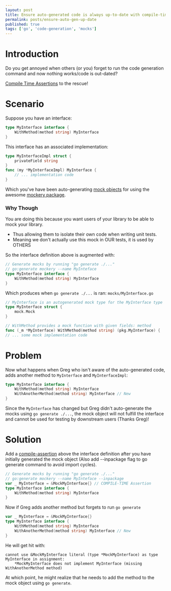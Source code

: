 ```yaml
---
layout: post
title: Ensure auto-generated code is always up-to-date with compile-time assertions in Go
permalink: posts/ensure-auto-gen-up-date
published: true
tags: ['go', 'code-generation', 'mocks']
---
```


# Introduction
Do you get annoyed when others (or you) forget to run the code generation command and now nothing works/code is out-dated?

[Compile Time Assertions](https://commaok.xyz/post/compile-time-assertions/) to the rescue!

# Scenario
Suppose you have an interface:
```go
type MyInterface interface {
    WithMethod(method string) MyInterface
}
```
This interface has an associated implementation:
```go
type MyInterfaceImpl struct {
    privateField string
}
func (my *MyInterfaceImpl) MyInterface {
    // ... implementation code
}
```

Which you've have been auto-generating [mock objects](https://stackoverflow.com/questions/3622455/what-is-the-purpose-of-mock-objects) for using the awesome [mockery package](https://github.com/vektra/mockery). 

### Why Though
You are doing this because you want users of your library to be able to mock your library.
- Thus allowing them to isolate their own code when writing unit tests.
- Meaning we don't actually use this mock in OUR tests, it is used by OTHERS

So the interface definition above is augmented with: 
```go
// Generate mocks by running "go generate ./..."
// go:generate mockery --name MyInteface
type MyInterface interface {
    WithMethod(method string) MyInterface
}
```
Which produces when `go generate ./...` is ran:
`mocks/MyInterface.go`
```go
// MyInterface is an autogenerated mock type for the MyInterface type
type MyInterface struct {
	mock.Mock
}

// WithMethod provides a mock function with given fields: method
func (_m *MyInterface) WithMethod(method string) (pkg.MyInterface) {
// ... some mock implementation code
```

# Problem
Now what happens when Greg who isn't aware of the auto-generated code, adds another method to `MyInterface` and `MyInterfaceImpl`:
```go
type MyInterface interface {
    WithMethod(method string) MyInterface
    WithAnotherMethod(method string) MyInterface // New
}
```

Since the `MyInterface` has changed but Greg didn't auto-generate the mocks using `go generate ./...`, the mock object will not fulfill the interface and cannot be used for testing by downstream users (Thanks Greg)!

# Solution
Add a [compile-assertion](https://commaok.xyz/post/compile-time-assertions/) above the interface definition after you have initially generated the mock object (Also add --inpackage flag to go generate command to avoid import cycles).
```go
// Generate mocks by running "go generate ./..."
// go:generate mockery --name MyInteface --inpackage
var _ MyInterface = &MockMyInterface{} // COMPILE-TIME Assertion
type MyInterface interface {
    WithMethod(method string) MyInterface
}
```

Now if Greg adds another method but forgets to run `go generate`
```go
var _ MyInterface = &MockMyInterface{}
type MyInterface interface {
    WithMethod(method string) MyInterface
    WithAnotherMethod(method string) MyInterface // New
}
```
He will get hit with:
```
cannot use &MockMyInterface literal (type *MockMyInterface) as type MyInterface in assignment:
	*MockMyInterface does not implement MyInterface (missing WithAnotherMethod method)
```

At which point, he might realize that he needs to add the method to the mock object using `go generate`.
      